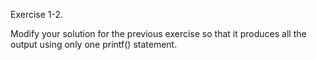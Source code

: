 Exercise 1-2. 

Modify your solution for the previous exercise so that it produces all the output using only one printf() statement.
